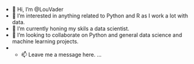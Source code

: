 - 👋 Hi, I’m @LouVader
- 👀 I’m interested in anything related to Python and R as I work a lot with data. 
- 🌱 I’m currently honing my skils a data scientist.
- 💞️ I’m looking to collaborate on Python and general data science and machine learning projects. 
- - 📫 Leave me a message here. ...

<!---
LouVader/LouVader is a ✨ special ✨ repository because its `README.md` (this file) appears on your GitHub profile.
You can click the Preview link to take a look at your changes.
--->
